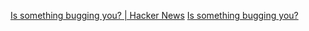 
[Is something bugging you? | Hacker News](https://news.ycombinator.com/item?id=39356920)
[Is something bugging you?](https://antithesis.com/blog/is_something_bugging_you/)
